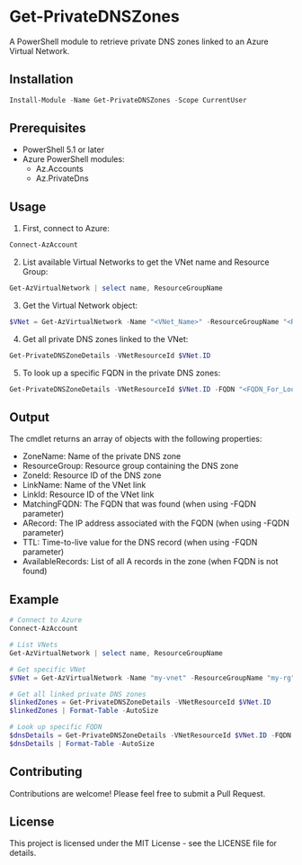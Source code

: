 # Get-PrivateDNSZones

A PowerShell module to retrieve private DNS zones linked to an Azure Virtual Network.

## Installation

```powershell
Install-Module -Name Get-PrivateDNSZones -Scope CurrentUser
```

## Prerequisites

- PowerShell 5.1 or later
- Azure PowerShell modules:
  - Az.Accounts
  - Az.PrivateDns

## Usage

1. First, connect to Azure:

```powershell
Connect-AzAccount
```

2. List available Virtual Networks to get the VNet name and Resource Group:

```powershell
Get-AzVirtualNetwork | select name, ResourceGroupName
```

3. Get the Virtual Network object:

```powershell
$VNet = Get-AzVirtualNetwork -Name "<VNet_Name>" -ResourceGroupName "<RG_Name>"
```

4. Get all private DNS zones linked to the VNet:

```powershell
Get-PrivateDNSZoneDetails -VNetResourceId $VNet.ID
```

5. To look up a specific FQDN in the private DNS zones:

```powershell
Get-PrivateDNSZoneDetails -VNetResourceId $VNet.ID -FQDN "<FQDN_For_Lookup_in_PrivateDNS_Zone>"
```

## Output

The cmdlet returns an array of objects with the following properties:
- ZoneName: Name of the private DNS zone
- ResourceGroup: Resource group containing the DNS zone
- ZoneId: Resource ID of the DNS zone
- LinkName: Name of the VNet link
- LinkId: Resource ID of the VNet link
- MatchingFQDN: The FQDN that was found (when using -FQDN parameter)
- ARecord: The IP address associated with the FQDN (when using -FQDN parameter)
- TTL: Time-to-live value for the DNS record (when using -FQDN parameter)
- AvailableRecords: List of all A records in the zone (when FQDN is not found)

## Example

```powershell
# Connect to Azure
Connect-AzAccount

# List VNets
Get-AzVirtualNetwork | select name, ResourceGroupName

# Get specific VNet
$VNet = Get-AzVirtualNetwork -Name "my-vnet" -ResourceGroupName "my-rg"

# Get all linked private DNS zones
$linkedZones = Get-PrivateDNSZoneDetails -VNetResourceId $VNet.ID
$linkedZones | Format-Table -AutoSize

# Look up specific FQDN
$dnsDetails = Get-PrivateDNSZoneDetails -VNetResourceId $VNet.ID -FQDN "app1.privatelink.blob.core.windows.net"
$dnsDetails | Format-Table -AutoSize
```

## Contributing

Contributions are welcome! Please feel free to submit a Pull Request.

## License

This project is licensed under the MIT License - see the LICENSE file for details. 